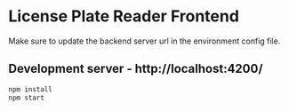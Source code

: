# License Plate Reader Frontend

Make sure to update the backend server url in the environment config file.

## Development server - http://localhost:4200/
```bash
npm install
npm start
```

